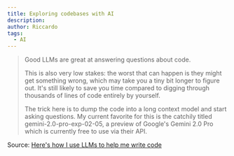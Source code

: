 ```yaml
---
title: Exploring codebases with AI
description:
author: Riccardo
tags:
  - AI
---
```


> Good LLMs are great at answering questions about code.
>
> This is also very low stakes: the worst that can happen is they might get something wrong, which may take you a tiny bit longer to figure out. It's still likely to save you time compared to digging through thousands of lines of code entirely by yourself.
>
> The trick here is to dump the code into a long context model and start asking questions. My current favorite for this is the catchily titled gemini-2.0-pro-exp-02-05, a preview of Google's Gemini 2.0 Pro which is currently free to use via their API.

Source: [Here's how I use LLMs to help me write code](https://simonwillison.net/2025/Mar/11/using-llms-for-code/)
